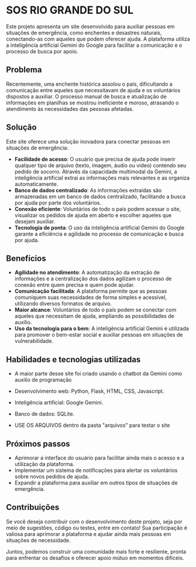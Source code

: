 # SOS RIO GRANDE DO SUL 

Este projeto apresenta um site desenvolvido para auxiliar pessoas em situações de emergência, como enchentes e desastres naturais, conectando-as com aqueles que podem oferecer ajuda. A plataforma utiliza a inteligência artificial Gemini do Google para facilitar a comunicação e o processo de busca por apoio.

## Problema

Recentemente, uma enchente histórica assolou o país, dificultando a comunicação entre aqueles que necessitavam de ajuda e os voluntários dispostos a auxiliar. O processo manual de busca e atualização de informações em planilhas se mostrou ineficiente e moroso, atrasando o atendimento às necessidades das pessoas afetadas.

## Solução

Este site oferece uma solução inovadora para conectar pessoas em situações de emergência:

- **Facilidade de acesso**: O usuário que precisa de ajuda pode inserir qualquer tipo de arquivo (texto, imagem, áudio ou vídeo) contendo seu pedido de socorro. Através da capacidade multimodal da Gemini, a inteligência artificial extrai as informações mais relevantes e as organiza automaticamente.
- **Banco de dados centralizado**: As informações extraídas são armazenadas em um banco de dados centralizado, facilitando a busca por ajuda por parte dos voluntários.
- **Conexão eficiente**: Voluntários de todo o país podem acessar o site, visualizar os pedidos de ajuda em aberto e escolher aqueles que desejam auxiliar.
- **Tecnologia de ponta**: O uso da inteligência artificial Gemini do Google garante a eficiência e agilidade no processo de comunicação e busca por ajuda.

## Benefícios

- **Agilidade no atendimento**: A automatização da extração de informações e a centralização dos dados agilizam o processo de conexão entre quem precisa e quem pode ajudar.
- **Comunicação facilitada**: A plataforma permite que as pessoas comuniquem suas necessidades de forma simples e acessível, utilizando diversos formatos de arquivo.
- **Maior alcance**: Voluntários de todo o país podem se conectar com aqueles que necessitam de ajuda, ampliando as possibilidades de auxílio.
- **Uso da tecnologia para o bem**: A inteligência artificial Gemini é utilizada para promover o bem-estar social e auxiliar pessoas em situações de vulnerabilidade.

## Habilidades e tecnologias utilizadas
- A maior parte desse site foi criado usando o chatbot da Gemini como auxilio de programação
- Desenvolvimento web: Python, Flask, HTML, CSS, Javascript.
- Inteligência artificial: Google Gemini.
- Banco de dados: SQLite.
  
- USE OS ARQUIVOS dentro da pasta "arquivos" para testar o site

## Próximos passos

- Aprimorar a interface do usuário para facilitar ainda mais o acesso e a utilização da plataforma.
- Implementar um sistema de notificações para alertar os voluntários sobre novos pedidos de ajuda.
- Expandir a plataforma para auxiliar em outros tipos de situações de emergência.

## Contribuições

Se você deseja contribuir com o desenvolvimento deste projeto, seja por meio de sugestões, código ou testes, entre em contato! Sua participação é valiosa para aprimorar a plataforma e ajudar ainda mais pessoas em situações de necessidade.

Juntos, podemos construir uma comunidade mais forte e resiliente, pronta para enfrentar os desafios e oferecer apoio mútuo em momentos difíceis.
